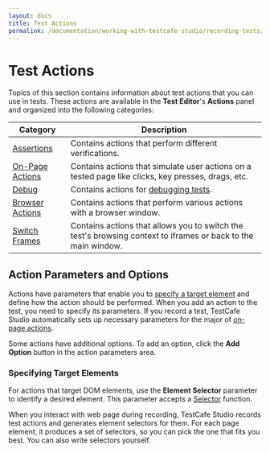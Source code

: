 ```yaml
---
layout: docs
title: Test Actions
permalink: /documentation/working-with-testcafe-studio/recording-tests/test-actions/
---
```

# Test Actions

Topics of this section contains information about test actions that you can use in tests.
These actions are available in the **Test Editor**'s **Actions** panel and organized into the following categories:

Category              | Description
--------------------- | --------------
[Assertions](assertions.md) | Contains actions that perform different verifications.
[On-Page Actions](on-page-actions.md) | Contains actions that simulate user actions on a tested page like clicks, key presses, drags, etc.
[Debug](debug.md) | Contains actions for [debugging tests](../../debugging-tests.md).
[Browser Actions](browser-actions.md) | Contains actions that perform various actions with a browser window.
[Switch Frames](switch-frames.md) | Contains actions that allows you to switch the test's browsing context to iframes or back to the main window.

## Action Parameters and Options

Actions have parameters that enable you to [specify a target element](#specifying-target-elements) and define how the action should be performed. When you add an action to the test, you need to specify its parameters. If you record a test, TestCafe Studio automatically sets up necessary parameters for the major of [on-page actions](on-page-actions.md).

Some actions have additional options. To add an option, click the **Add Option** button in the action parameters area.

### Specifying Target Elements

For actions that target DOM elements, use the **Element Selector** parameter to identify a desired element. This parameter accepts a [Selector](https://devexpress.github.io/testcafe/documentation/test-api/selecting-page-elements/selectors/) function.

When you interact with web page during recording, TestCafe Studio records test actions and generates element selectors for them. For each page element, it produces a set of selectors, so you can pick the one that fits you best. You can also write selectors yourself.

<!--You can add these actions to a test during or after recording. Some of them are added automatically during recording (see [On-Page Actions](#on-page-actions)).

To add an action to a test manually, click its icons in the Actions panel. The action is added to the test. Then specify its parameters in the parameters area. If you add an action during recording, you can visually select a target element on the tested page, thus TestCafe Studio automatically specify the **Element Selector** parameter. See [During Recording](recording-tests/#during-recording).-->
